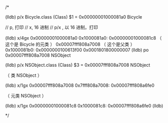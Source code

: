 

/*
 
 (lldb) p/x Bicycle.class
 (Class) $1 = 0x00000001000081a0 Bicycle
 
 
 
 
 
 
 
 
 // p, 打印
 // x, 16 进制
 // p/x , 以 16 进制，打印
 
 
 
 
 
 
 
 
 
 (lldb) x/4gx 0x00000001000081a0
 0x1000081a0: 0x00000001000081c8 （  这个是 Bicycle 的元类  ） 0x00007fff808a7008  （ 这个是父类 ）
 0x1000081b0: 0x0000000100613f00 0x0001801800000007
 (lldb) po 0x00007fff808a7008
 NSObject

 (lldb) p/x NSObject.class
 (Class) $3 = 0x00007fff808a7008 NSObject
 
 （ 类 NSObject ）
 
 (lldb) x/1gx 0x00007fff808a7008
 0x7fff808a7008: 0x00007fff808a6fe0
 
 （ 元类 NSObject ）
 
 
 (lldb) x/1gx 0x00000001000081c8
 0x1000081c8: 0x00007fff808a6fe0
 (lldb)
 
 
 */






